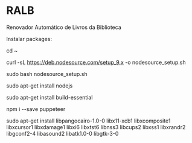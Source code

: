 # RALB
Renovador Automático de Livros da Biblioteca

Instalar packages:

cd ~

curl -sL https://deb.nodesource.com/setup_9.x -o nodesource_setup.sh

sudo bash nodesource_setup.sh

sudo apt-get install nodejs

sudo apt-get install build-essential

npm i --save puppeteer

sudo apt-get install libpangocairo-1.0-0 libx11-xcb1 libxcomposite1 libxcursor1 libxdamage1 libxi6 libxtst6 libnss3 libcups2 libxss1 libxrandr2 libgconf2-4 libasound2 libatk1.0-0 libgtk-3-0
